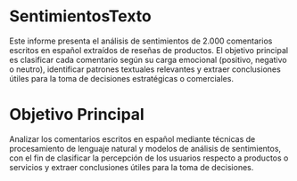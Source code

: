 # SentimientosTexto
Este informe presenta el análisis de sentimientos de 2.000 comentarios escritos en español extraídos de reseñas de productos. El objetivo principal es clasificar cada comentario según su carga emocional (positivo, negativo o neutro), identificar patrones textuales relevantes y extraer conclusiones útiles para la toma de decisiones estratégicas o comerciales. 
# Objetivo Principal
Analizar los comentarios escritos en español mediante técnicas de procesamiento de lenguaje natural y modelos de análisis de sentimientos, con el fin de clasificar la percepción de los usuarios respecto a productos o servicios y extraer conclusiones útiles para la toma de decisiones. 
